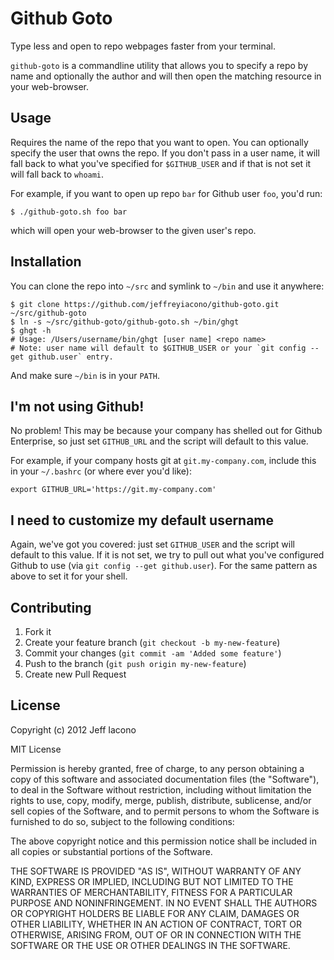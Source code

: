 # Github Goto

Type less and open to repo webpages faster from your terminal.

`github-goto` is a commandline utility that allows you to specify a repo by
name and optionally the author and will then open the matching resource in your
web-browser.

## Usage

Requires the name of the repo that you want to open. You can optionally specify
the user that owns the repo. If you don't pass in a user name, it will fall back
to what you've specified for `$GITHUB_USER` and if that is not set it will fall
back to `whoami`.

For example, if you want to open up repo `bar` for Github user `foo`, you'd run:

    $ ./github-goto.sh foo bar

which will open your web-browser to the given user's repo.

## Installation

You can clone the repo into `~/src` and symlink to `~/bin` and use it anywhere:

    $ git clone https://github.com/jeffreyiacono/github-goto.git ~/src/github-goto
    $ ln -s ~/src/github-goto/github-goto.sh ~/bin/ghgt
    $ ghgt -h
    # Usage: /Users/username/bin/ghgt [user name] <repo name>
    # Note: user name will default to $GITHUB_USER or your `git config --get github.user` entry.

And make sure `~/bin` is in your `PATH`.

## I'm not using Github!

No problem! This may be because your company has shelled out for Github
Enterprise, so just set `GITHUB_URL` and the script will default to this value.

For example, if your company hosts git at `git.my-company.com`, include this in
your `~/.bashrc` (or where ever you'd like):

    export GITHUB_URL='https://git.my-company.com'

## I need to customize my default username

Again, we've got you covered: just set `GITHUB_USER` and the script will default
to this value. If it is not set, we try to pull out what you've configured
Github to use (via `git config --get github.user`). For the same pattern as
above to set it for your shell.

## Contributing

1. Fork it
2. Create your feature branch (`git checkout -b my-new-feature`)
3. Commit your changes (`git commit -am 'Added some feature'`)
4. Push to the branch (`git push origin my-new-feature`)
5. Create new Pull Request

## License

Copyright (c) 2012 Jeff Iacono

MIT License

Permission is hereby granted, free of charge, to any person obtaining
a copy of this software and associated documentation files (the
"Software"), to deal in the Software without restriction, including
without limitation the rights to use, copy, modify, merge, publish,
distribute, sublicense, and/or sell copies of the Software, and to
permit persons to whom the Software is furnished to do so, subject to
the following conditions:

The above copyright notice and this permission notice shall be
included in all copies or substantial portions of the Software.

THE SOFTWARE IS PROVIDED "AS IS", WITHOUT WARRANTY OF ANY KIND,
EXPRESS OR IMPLIED, INCLUDING BUT NOT LIMITED TO THE WARRANTIES OF
MERCHANTABILITY, FITNESS FOR A PARTICULAR PURPOSE AND
NONINFRINGEMENT. IN NO EVENT SHALL THE AUTHORS OR COPYRIGHT HOLDERS BE
LIABLE FOR ANY CLAIM, DAMAGES OR OTHER LIABILITY, WHETHER IN AN ACTION
OF CONTRACT, TORT OR OTHERWISE, ARISING FROM, OUT OF OR IN CONNECTION
WITH THE SOFTWARE OR THE USE OR OTHER DEALINGS IN THE SOFTWARE.
